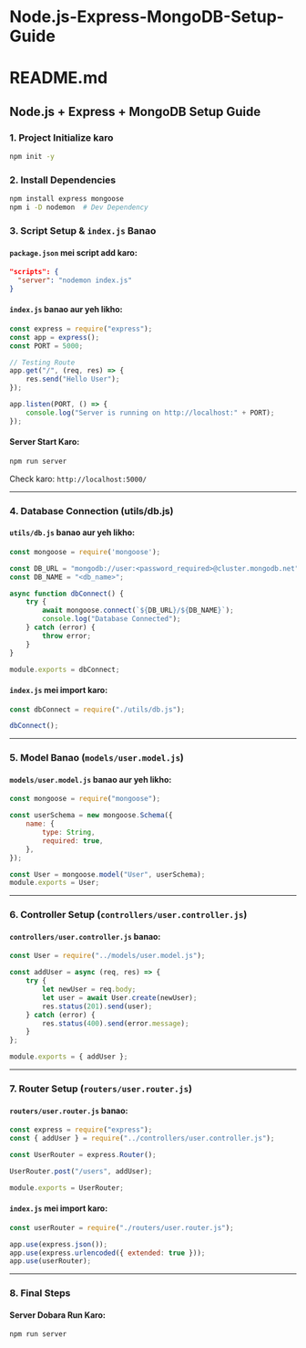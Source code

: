 # Node.js-Express-MongoDB-Setup-Guide

# README.md

## Node.js + Express + MongoDB Setup Guide

### 1. Project Initialize karo

```sh
npm init -y
```

### 2. Install Dependencies

```sh
npm install express mongoose
npm i -D nodemon  # Dev Dependency
```

### 3. Script Setup & `index.js` Banao

#### `package.json` mei script add karo:

```json
"scripts": {
  "server": "nodemon index.js"
}
```

#### `index.js` banao aur yeh likho:

```js
const express = require("express");
const app = express();
const PORT = 5000;

// Testing Route
app.get("/", (req, res) => {
    res.send("Hello User");
});

app.listen(PORT, () => {
    console.log("Server is running on http://localhost:" + PORT);
});
```

#### Server Start Karo:

```sh
npm run server
```

Check karo: `http://localhost:5000/`

---

### 4. Database Connection (utils/db.js) 

#### `utils/db.js` banao aur yeh likho:

```js
const mongoose = require('mongoose');

const DB_URL = "mongodb://user:<password_required>@cluster.mongodb.net";
const DB_NAME = "<db_name>";

async function dbConnect() {
    try {
        await mongoose.connect(`${DB_URL}/${DB_NAME}`);
        console.log("Database Connected");
    } catch (error) {
        throw error;
    }
}

module.exports = dbConnect;
```

#### `index.js` mei import karo:

```js
const dbConnect = require("./utils/db.js");

dbConnect();
```

---

### 5. Model Banao (`models/user.model.js`)

#### `models/user.model.js` banao aur yeh likho:

```js
const mongoose = require("mongoose");

const userSchema = new mongoose.Schema({
    name: {
        type: String,
        required: true,
    },
});

const User = mongoose.model("User", userSchema);
module.exports = User;
```

---

### 6. Controller Setup (`controllers/user.controller.js`)

#### `controllers/user.controller.js` banao:

```js
const User = require("../models/user.model.js");

const addUser = async (req, res) => {
    try {
        let newUser = req.body;
        let user = await User.create(newUser);
        res.status(201).send(user);
    } catch (error) {
        res.status(400).send(error.message);
    }
};

module.exports = { addUser };
```

---

### 7. Router Setup (`routers/user.router.js`)

#### `routers/user.router.js` banao:

```js
const express = require("express");
const { addUser } = require("../controllers/user.controller.js");

const UserRouter = express.Router();

UserRouter.post("/users", addUser);

module.exports = UserRouter;
```

#### `index.js` mei import karo:

```js
const userRouter = require("./routers/user.router.js");

app.use(express.json());
app.use(express.urlencoded({ extended: true }));
app.use(userRouter);
```

---

### 8. Final Steps

#### Server Dobara Run Karo:

```sh
npm run server
```

